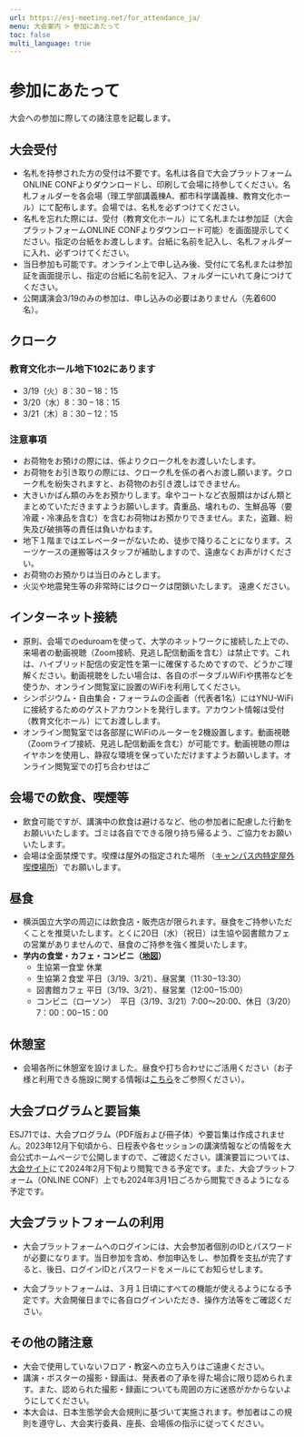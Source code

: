 ```yaml
---
url: https://esj-meeting.net/for_attendance_ja/
menu: 大会案内 > 参加にあたって
toc: false
multi_language: true
---
```

<!--実行委員会担当者様

こんにちは。ESJ72運営部会長の橋本洸哉です。

今回は、みなさまにホームページの原稿のご作成をご依頼したくメールしました。先日、ESJ72の公式ホームページが稼働を開始しました。現在は、主に日程・会場の周知と、公募セッション・ERシンポジウムの募集が主な情報になっております。9月後半にはホームページを大幅に更新し、大会案内（会場情報等）と各種講演（集会・一般講演・高ポス）の申込み情報を掲載する予定です。運営部会では、現在、9月の更新に向けて準備を進めています。

実行委員会の皆様には、ESJ72のWebサイト上で掲載する「会場」「参加にあたって」のページの執筆をお願いします。去年の原稿を基にした構成原案をお送りします。原稿を執筆の上、締め切りまでにWeb掲載依頼チャンネルにてお送りください。公開は9月下旬を予定しています。

・Webサイト更新は、9月下旬の次は応募締切後の12月を予定しています。12月ごろまで確定しない情報は一度消していただいてかまいません。
・英語版の作成もお願いいたします。
・特に本項目の内容は、申し込み時に必要不可欠な情報は少ないため、後回しにしていただいて構いません。12月の更新タイミングで掲載できるようページの項目をご準備ください。
・構成原案はあくまで参考ですので、適宜情報が伝わりやすいよう、情報の取捨選択も含めて編集をお願いします。

お手数おかけしますが、何卒よろしくお願いいたします。

運営部会長　橋本洸哉
-->

# 参加にあたって

大会への参加に際しての諸注意を記載します。

## 大会受付

- 名札を持参された方の受付は不要です。名札は各自で大会プラットフォームONLINE CONFよりダウンロードし、印刷して会場に持参してください。名札フォルダーを各会場（理工学部講義棟A、都市科学講義棟、教育文化ホール）にて配布します。会場では、名札を必ずつけてください。
- 名札を忘れた際には、受付（教育文化ホール）にて名札または参加証（大会プラットフォームONLINE CONFよりダウンロード可能）を画面提示してください。指定の台紙をお渡しします。台紙に名前を記入し、名札フォルダーに入れ、必ずつけてください。
- 当日参加も可能です。オンライン上で申し込み後、受付にて名札または参加証を画面提示し、指定の台紙に名前を記入、フォルダーにいれて身につけてください。
- 公開講演会3/19のみの参加は、申し込みの必要はありません（先着600名）。

## クローク

### 教育文化ホール地下102にあります

- 3/19（火）8：30 – 18：15
- 3/20（水）8：30 – 18：15
- 3/21（木）8：30 – 12：15

### 注意事項

- お荷物をお預けの際には、係よりクローク札をお渡しいたします。
- お荷物をお引き取りの際には、クローク札を係の者へお渡し願います。クローク札を紛失されますと、お荷物のお引き渡しはできません。
- 大きいかばん類のみをお預かりします。傘やコートなど衣服類はかばん類とまとめていただきますようお願いします。貴重品、壊れもの、生鮮品等（要冷蔵・冷凍品を含む）を含むお荷物はお預かりできません。また，盗難、紛失及び破損等の責任は負いかねます。
- 地下１階まではエレベーターがないため、徒歩で降りることになります。スーツケースの運搬等はスタッフが補助しますので、遠慮なくお声がけください。
- お荷物のお預かりは当日のみとします。
- 火災や地震発生等の非常時にはクロークは閉鎖いたします。
遠慮ください。

## インターネット接続

- 原則、会場でのeduroamを使って、大学のネットワークに接続した上での、来場者の動画視聴（Zoom接続、見逃し配信動画を含む）は禁止です。これは、ハイブリッド配信の安定性を第一に確保するためですので、どうかご理解ください。動画視聴をしたい場合は、各自のポータブルWiFiや携帯などを使うか、オンライン閲覧室に設置のWiFiを利用してください。
- シンポジウム・自由集会・フォーラムの企画者（代表者1名）にはYNU-WiFiに接続するためのゲストアカウントを発行します。アカウント情報は受付（教育文化ホール）にてお渡しします。
- オンライン閲覧室では各部屋にWiFiのルーターを2機設置します。動画視聴（Zoomライブ接続、見逃し配信動画を含む）が可能です。動画視聴の際はイヤホンを使用し、静寂な環境を保っていただけますようお願いします。オンライン閲覧室での打ち合わせはご

## 会場での飲食、喫煙等

- 飲食可能ですが、講演中の飲食は避けるなど、他の参加者に配慮した行動をお願いいたします。ゴミは各自でできる限り持ち帰るよう、ご協力をお願いいたします。
- 会場は全面禁煙です。喫煙は屋外の指定された場所 （[キャンパス内特定屋外喫煙場所](https://www.ynu.ac.jp/campus/attention/smoking.html)）でお願いします。

## 昼食

- 横浜国立大学の周辺には飲食店・販売店が限られます。昼食をご持参いただくことを推奨いたします。とくに20日（水）（祝日）は生協や図書館カフェの営業がありませんので、昼食のご持参を強く推奨いたします。
- **学内の食堂・カフェ・コンビニ（[地図](https://esj-meeting.net/wp-content/uploads/2024/03/campus_map_ja.pdf)）**
  - 生協第一食堂 休業
  - 生協第２食堂 平日（3/19、3/21）、昼営業（11:30−13:30）
  - 図書館カフェ 平日（3/19、3/21）、昼営業（12:00−15:00）
  - コンビニ（ローソン）　平日（3/19、3/21）7:00～20:00、休日（3/20）7：00：00−15：00

## 休憩室

- 会場各所に休憩室を設けました。昼食や打ち合わせにご活用ください（お子様と利用できる施設に関する情報は[こちら](childcare_ja)をご参照ください）。

## 大会プログラムと要旨集

ESJ71では、大会プログラム（PDF版および冊子体）や要旨集は作成されません。2023年12月下旬頃から、日程表や各セッションの講演情報などの情報を大会公式ホームページで公開しますので、ご確認ください。講演要旨については、[大会サイト](https://esj.ne.jp/meeting/abst/)にて2024年2月下旬より閲覧できる予定です。また、大会プラットフォーム（ONLINE CONF）上でも2024年3月1日ごろから閲覧できるようになる予定です。

## 大会プラットフォームの利用

- 大会プラットフォームへのログインには、大会参加者個別のIDとパスワードが必要になります。当日参加を含め、参加申込をし、参加費を支払が完了すると、後日、ログインIDとパスワードをメールにてお知らせします。

- 大会プラットフォームは、３月１日頃にすべての機能が使えるようになる予定です。大会開催日までに各自ログインいただき、操作方法等をご確認ください。

## その他の諸注意

- 大会で使用していないフロア・教室への立ち入りはご遠慮ください。
- 講演・ポスターの撮影・録画は、発表者の了承を得た場合に限り認められます。また、認められた撮影・録画についても周囲の方に迷惑がかからないようにしてください。
- 本大会は、日本生態学会大会規則に基づいて実施されます。参加者はこの規則を遵守し、大会実行委員、座長、会場係の指示に従ってください。
